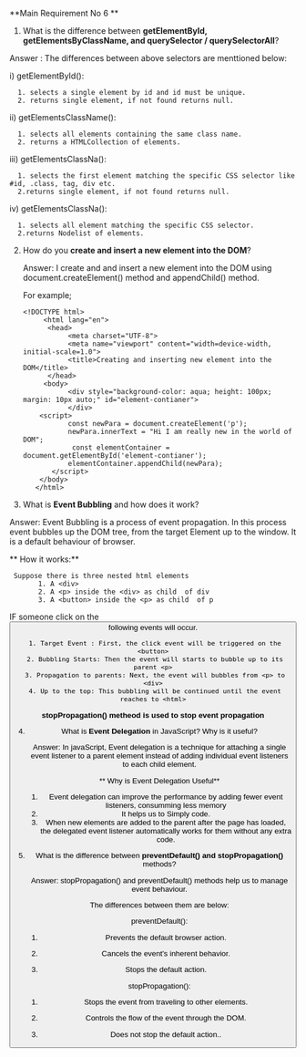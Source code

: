 **Main Requirement No 6 **



1. What is the difference between **getElementById, getElementsByClassName, and querySelector / querySelectorAll**?
 
 Answer : The differences between above selectors are menttioned below:
   
   i) getElementById():
   
      1. selects a single element by id and id must be unique.
      2. returns single element, if not found returns null.
         
   ii) getElementsClassName():
   
      1. selects all elements containing the same class name.
      2. returns a HTMLCollection of elements.
         
   iii) getElementsClassNa():
   
      1. selects the first element matching the specific CSS selector like #id, .class, tag, div etc.
      2.returns single element, if not found returns null.

   iv) getElementsClassNa():
   
      1. selects all element matching the specific CSS selector.
      2.returns Nodelist of elements.

2. How do you **create and insert a new element into the DOM**?

   Answer: I create and and insert a new element into the DOM using document.createElement() method and appendChild() method.
   
    For example;
   
       <!DOCTYPE html>
            <html lang="en">
             <head>
                  <meta charset="UTF-8">
                  <meta name="viewport" content="width=device-width, initial-scale=1.0">
                  <title>Creating and inserting new element into the DOM</title>
             </head>
            <body>
                  <div style="background-color: aqua; height: 100px; margin: 10px auto;" id="element-contianer">
                  </div>
           <script>
                  const newPara = document.createElement('p');
                  newPara.innerText = "Hi I am really new in the world of DOM";
                   const elementContainer = document.getElementById('element-contianer');
                  elementContainer.appendChild(newPara);
              </script>
           </body>
          </html>


3. What is **Event Bubbling** and how does it work?
 
  Answer: Event Bubbling is a process of event propagation. In this process event bubbles up the DOM tree,
   from the target Element up to the window. It is a default behaviour of browser.

**   How it works:**

     Suppose there is three nested html elements
           1. A <div> 
           2. A <p> inside the <div> as child  of div
           3. A <button> inside the <p> as child  of p
   
   IF someone click on the <button> following events will occur.
   
     1. Target Event : First, the click event will be triggered on the <button>
     2. Bubbling Starts: Then the event will starts to bubble up to its parent <p>
     3. Propagation to parents: Next, the event will bubbles from <p> to <div>
     4. Up to the top: This bubbling will be continued until the event reaches to <html>

   **stopPropagation() metheod is used to stop event propagation**
   




4. What is **Event Delegation** in JavaScript? Why is it useful?
   
   Answer: In javaScript, Event delegation is a technique for attaching a single event listener to
    a parent element instead of adding individual event listeners to each child element.

    ** Why is Event Delegation Useful**
   
    1. Event delegation can improve the performance by adding fewer event listeners, consumming less memory
    2. It helps us to Simply code.
    3. When new elements are added to the parent after the page has loaded,
     the delegated event listener automatically works for them without any extra code.
    


5. What is the difference between **preventDefault() and stopPropagation()** methods?

   Answer: stopPropagation() and preventDefault() methods help us to manage event behaviour.

   The differences between them are below:

    preventDefault():
   
    1.	Prevents the default browser action.

    2.	Cancels the event's inherent behavior.
    
    3.	Stops the default action.
    
  	stopPropagation():
   
    1.	Stops the event from traveling to other elements.

    2.	Controls the flow of the event through the DOM.

    3.	Does not stop the default action..
    

